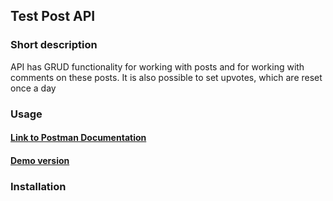 <h2>Test Post API</h2>
<h3>Short description</h3>
<p>API has GRUD functionality for working with posts and for working with comments on these posts. It is also possible to set upvotes, which are reset once a day</p>

<h3>Usage</h3>

<h4>   <a href="https://go.postman.co/workspace/My-Workspace~465bcfc7-49c9-4234-8e0e-357bb884dd99/collection/20282495-094595b7-0cf7-436d-8d5e-6700e5c75ef6?action=share&creator=20282495
">Link to Postman Documentation</a></h4>

<h4> <a href="https://ancient-ravine-75199.herokuapp.com/" >Demo version</a> </h4>


<h3>Installation</h3>
<p></p>